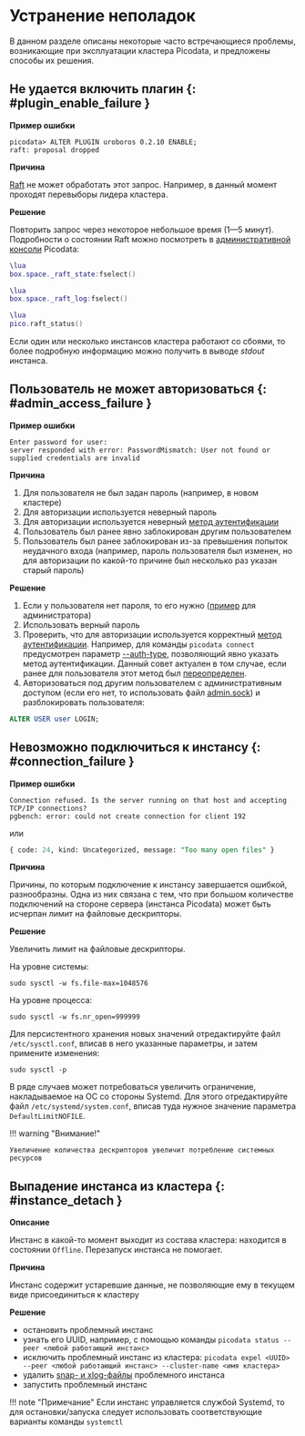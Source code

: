 # Устранение неполадок

В данном разделе описаны некоторые часто встречающиеся проблемы,
возникающие при эксплуатации кластера Picodata, и предложены способы их
решения.

## Не удается включить плагин {: #plugin_enable_failure }

**Пример ошибки**

```shell
picodata> ALTER PLUGIN uroboros 0.2.10 ENABLE;
raft: proposal dropped
```

**Причина**

[Raft] не может обработать этот запрос. Например, в данный момент проходят перевыборы лидера кластера.

[Raft]: ../architecture/raft_failover.md

**Решение**

Повторить запрос через некоторое небольшое время (1—5 минут).
Подробности о состоянии Raft можно посмотреть в [административной консоли] Picodata:

```lua title="Состояние Raft"
\lua
box.space._raft_state:fselect()
```

```lua title="Журнал Raft"
\lua
box.space._raft_log:fselect()
```

```lua title="Данные о main_loop, лидере Raft-группы, терме и т.д."
\lua
pico.raft_status()
```

Если один или несколько инстансов кластера работают со сбоями, то более
подробную информацию можно получить в выводе _stdout_ инстанса.

[административной консоли]: ../tutorial/connecting.md#admin_console

## Пользователь не может авторизоваться {: #admin_access_failure }

**Пример ошибки**

```shell
Enter password for user:
server responded with error: PasswordMismatch: User not found or supplied credentials are invalid
```

**Причина**

1. Для пользователя не был задан пароль (например, в новом кластере)
1. Для авторизации используется неверный пароль
1. Для авторизации используется неверный [метод аутентификации]
1. Пользователь был ранее явно заблокирован другим пользователем
1. Пользователь был ранее заблокирован из-за превышения попыток
неудачного входа (например, пароль пользователя был изменен, но для
авторизации по какой-то причине был несколько раз указан старый пароль)

[метод аутентификации]: access_control.md#auth_types

**Решение**

1. Если у пользователя нет пароля, то его нужно ([пример] для администратора)
1. Использовать верный пароль
1. Проверить, что для авторизации используется корректный
[метод аутентификации]. Например, для команды `picodata connect`
предусмотрен параметр [--auth-type], позволяющий явно указать метод
аутентификации. Данный совет актуален в том случае, если ранее для
пользователя этот метод был [переопределен].
1. Авторизоваться под другим пользователем с
административным доступом (если его нет, то использовать файл
[admin.sock]) и разблокировать пользователя:

```sql
ALTER USER user LOGIN;
```

[пример]: ../tutorial/connecting.md#set_admin_password
[admin.sock]: ../reference/cli.md#run_admin_sock
[переопределен]: ../reference/sql/alter_user.md#syntax
[--auth-type]: ../reference/cli.md#connect_auth_type


## Невозможно подключиться к инстансу {: #connection_failure }

**Пример ошибки**

```shell
Connection refused. Is the server running on that host and accepting TCP/IP connections?
pgbench: error: could not create connection for client 192
```

или

```sql
{ code: 24, kind: Uncategorized, message: "Too many open files" }
```

**Причина**

Причины, по которым подключение к инстансу завершается ошибкой,
разнообразны. Одна из них связана с тем, что при большом количестве
подключений на стороне сервера (инстанса Picodata) может быть исчерпан
лимит на файловые дескрипторы.

**Решение**

Увеличить лимит на файловые дескрипторы.

На уровне системы:

```shell
sudo sysctl -w fs.file-max=1048576
```

На уровне процесса:

```shell
sudo sysctl -w fs.nr_open=999999
```

Для персистентного хранения новых значений отредактируйте файл
`/etc/sysctl.conf`, вписав в него указанные параметры, и затем примените
изменения:

```shell
sudo sysctl -p
```

В ряде случаев может потребоваться увеличить ограничение, накладываемое
на ОС со стороны Systemd. Для этого отредактируйте файл
`/etc/systemd/system.conf`, вписав туда нужное значение параметра
`DefaultLimitNOFILE`.

!!! warning "Внимание!"

    Увеличение количества дескрипторов увеличит потребление системных
    ресурсов

## Выпадение инстанса из кластера {: #instance_detach }

**Описание**

Инстанс в какой-то момент выходит из состава кластера: находится в
состоянии `Offline`. Перезапуск инстанса не помогает.

**Причина**

Инстанс содержит устаревшие данные, не позволяющие ему в текущем виде
присоединиться к кластеру

**Решение**

- остановить проблемный инстанс
- узнать его UUID, например, с помощью команды `picodata status --peer <любой работающий инстанс>`
- исключить проблемный инстанс из кластера: `picodata expel <UUID> --peer <любой работающий инстанс> --cluster-name <имя кластера>`
- удалить [snap- и xlog-файлы](../architecture/instance_runtime_files.md) проблемного инстанса
- запустить проблемный инстанс

!!! note "Примечание"
    Если инстанс управляется службой Systemd, то для остановки/запуска
    следует использовать соответствующие варианты команды `systemctl`
